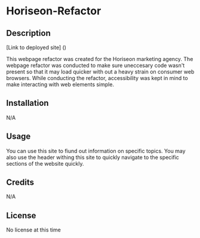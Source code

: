 # Horiseon-Refactor

## Description

[Link to deployed site] ()

This webpage refactor was created for the Horiseon marketing agency. The webpage refactor was conducted to make sure uneccesary code wasn't present so that it may load quicker with out a heavy strain on consumer web browsers. While conducting the refactor, accessibility was kept in mind to make interacting with web elements simple.



## Installation

N/A

## Usage

You can use this site to fiund out information on specific topics. You may also use the header withing this site to quickly navigate to the specific sections of the website quickly.

## Credits

N/A

## License

No license at this time